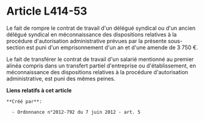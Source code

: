 # Article L414-53

Le fait de rompre le contrat de travail d'un délégué syndical ou d'un ancien délégué syndical en méconnaissance des
dispositions relatives à la procédure d'autorisation administrative prévues par la présente sous-section est puni d'un
emprisonnement d'un an et d'une amende de 3 750 €. 

Le fait de transférer le contrat de travail d'un salarié mentionné au premier alinéa compris dans un transfert partiel
d'entreprise ou d'établissement, en méconnaissance des dispositions relatives à la procédure d'autorisation administrative,
est puni des mêmes peines.

**Liens relatifs à cet article**

	**Créé par**:

	  - Ordonnance n°2012-792 du 7 juin 2012 - art. 5
